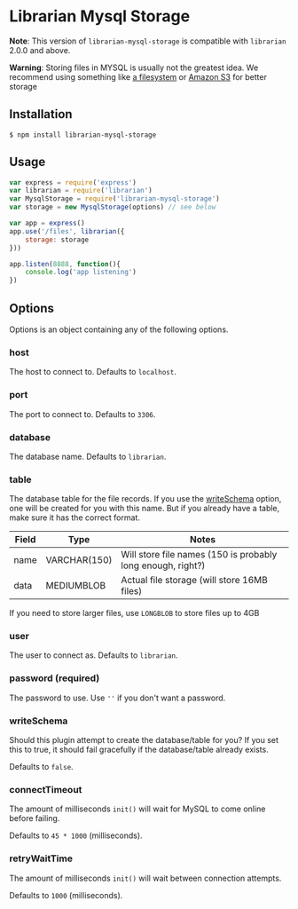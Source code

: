 # Librarian Mysql Storage

**Note**: This version of `librarian-mysql-storage` is compatible with `librarian` 2.0.0 and above.

**Warning**: Storing files in MYSQL is usually not the greatest idea.
We recommend using something like [a filesystem](https://github.com/librarianjs/fs-storage) or [Amazon S3](https://github.com/librarianjs/s3-storage) for better storage

## Installation

```
$ npm install librarian-mysql-storage
```

## Usage

```js
var express = require('express')
var librarian = require('librarian')
var MysqlStorage = require('librarian-mysql-storage')
var storage = new MysqlStorage(options) // see below

var app = express()
app.use('/files', librarian({
    storage: storage
}))

app.listen(8888, function(){
    console.log('app listening')
})
```

## Options

Options is an object containing any of the following options.

### host

The host to connect to. Defaults to `localhost`.

### port

The port to connect to. Defaults to `3306`.

### database

The database name. Defaults to `librarian`.

### table

The database table for the file records. If you use the [writeSchema](#writeschema) option, one will be created for you with this name. But if you already have a table, make sure it has the correct format.

Field | Type | Notes
----- | ---- | -----
name | VARCHAR(150) | Will store file names (150 is probably long enough, right?)
data | MEDIUMBLOB | Actual file storage (will store 16MB files)

If you need to store larger files, use `LONGBLOB` to store files up to 4GB

### user

The user to connect as. Defaults to `librarian`.

### password (required)

The password to use. Use `''` if you don't want a password.

### writeSchema

Should this plugin attempt to create the database/table for you?
If you set this to true, it should fail gracefully if the database/table already exists.

Defaults to `false`.

### connectTimeout

The amount of milliseconds `init()` will wait for MySQL to come online before failing.

Defaults to `45 * 1000` (milliseconds).

### retryWaitTime

The amount of milliseconds `init()` will wait between connection attempts.

Defaults to `1000` (milliseconds).
